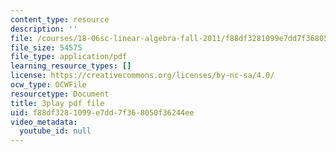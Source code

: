 ```yaml
---
content_type: resource
description: ''
file: /courses/18-06sc-linear-algebra-fall-2011/f88df3281099e7dd7f368050f36244ee_0oBJN8F616U.pdf
file_size: 54575
file_type: application/pdf
learning_resource_types: []
license: https://creativecommons.org/licenses/by-nc-sa/4.0/
ocw_type: OCWFile
resourcetype: Document
title: 3play pdf file
uid: f88df328-1099-e7dd-7f36-8050f36244ee
video_metadata:
  youtube_id: null
---
```

